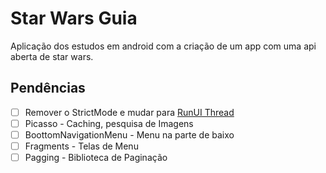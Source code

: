 # Star Wars Guia
Aplicação dos estudos em android com a criação de um app com uma api aberta de star wars.

## Pendências

- [ ] Remover o StrictMode e mudar para [RunUI Thread](https://www.google.com.br/search?q=run+ui+thread+android&oq=RunUI+Thread&aqs=chrome.1.69i57j0l5.9351j0j7&sourceid=chrome&ie=UTF-8)
- [ ] Picasso - Caching, pesquisa de Imagens
- [ ] BoottomNavigationMenu - Menu na parte de baixo
- [ ] Fragments - Telas de Menu
- [ ] Pagging - Biblioteca de Paginação
